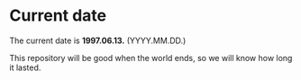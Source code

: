 # Current date

The current date is **1997.06.13.** (YYYY.MM.DD.)

This repository will be good when the world ends, so we will know how long it lasted.